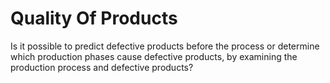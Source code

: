 # Quality Of Products
Is it possible to predict defective products before the process or determine which production phases cause defective products, by examining the production process and defective products?
